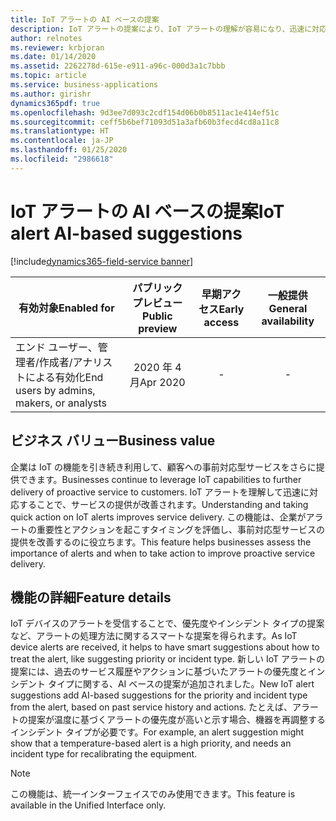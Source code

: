 ```yaml
---
title: IoT アラートの AI ベースの提案
description: IoT アラートの提案により、IoT アラートの理解が容易になり、迅速に対応できます。
author: relnotes
ms.reviewer: krbjoran
ms.date: 01/14/2020
ms.assetid: 2262278d-615e-e911-a96c-000d3a1c7bbb
ms.topic: article
ms.service: business-applications
ms.author: girishr
dynamics365pdf: true
ms.openlocfilehash: 9d3ee7d093c2cdf154d06b0b8511ac1e414ef51c
ms.sourcegitcommit: ceff5b6bef71093d51a3afb60b3fecd4cd8a11c8
ms.translationtype: HT
ms.contentlocale: ja-JP
ms.lasthandoff: 01/25/2020
ms.locfileid: "2986618"
---
```

# <a name="iot-alert-ai-based-suggestions"></a><span data-ttu-id="0fe75-103">IoT アラートの AI ベースの提案</span><span class="sxs-lookup"><span data-stu-id="0fe75-103">IoT alert AI-based suggestions</span></span>
[!include[dynamics365-field-service banner](../includes/dynamics365-field-service.md)]

| <span data-ttu-id="0fe75-104">有効対象</span><span class="sxs-lookup"><span data-stu-id="0fe75-104">Enabled for</span></span>    |  <span data-ttu-id="0fe75-105">パブリック プレビュー</span><span class="sxs-lookup"><span data-stu-id="0fe75-105">Public preview</span></span> | <span data-ttu-id="0fe75-106">早期アクセス</span><span class="sxs-lookup"><span data-stu-id="0fe75-106">Early access</span></span> | <span data-ttu-id="0fe75-107">一般提供</span><span class="sxs-lookup"><span data-stu-id="0fe75-107">General availability</span></span> | 
| ---------- | :----------: |:----------: |:----------: |
|<span data-ttu-id="0fe75-108">エンド ユーザー、管理者/作成者/アナリストによる有効化</span><span class="sxs-lookup"><span data-stu-id="0fe75-108">End users by admins, makers, or analysts</span></span>|<span data-ttu-id="0fe75-109">2020 年 4 月</span><span class="sxs-lookup"><span data-stu-id="0fe75-109">Apr 2020</span></span>|-| -|


## <a name="business-value"></a><span data-ttu-id="0fe75-110">ビジネス バリュー</span><span class="sxs-lookup"><span data-stu-id="0fe75-110">Business value</span></span>
<!-- bv start -->
<span data-ttu-id="0fe75-111">企業は IoT の機能を引き続き利用して、顧客への事前対応型サービスをさらに提供できます。</span><span class="sxs-lookup"><span data-stu-id="0fe75-111">Businesses continue to leverage IoT capabilities to further delivery of proactive service to customers.</span></span> <span data-ttu-id="0fe75-112">IoT アラートを理解して迅速に対応することで、サービスの提供が改善されます。</span><span class="sxs-lookup"><span data-stu-id="0fe75-112">Understanding and taking quick action on IoT alerts improves service delivery.</span></span> <span data-ttu-id="0fe75-113">この機能は、企業がアラートの重要性とアクションを起こすタイミングを評価し、事前対応型サービスの提供を改善するのに役立ちます。</span><span class="sxs-lookup"><span data-stu-id="0fe75-113">This feature helps businesses assess the importance of alerts and when to take action to improve proactive service delivery.</span></span> 
<!-- bv end -->



## <a name="feature-details"></a><span data-ttu-id="0fe75-114">機能の詳細</span><span class="sxs-lookup"><span data-stu-id="0fe75-114">Feature details</span></span>
<!--feature detail start -->
<span data-ttu-id="0fe75-115">IoT デバイスのアラートを受信することで、優先度やインシデント タイプの提案など、アラートの処理方法に関するスマートな提案を得られます。</span><span class="sxs-lookup"><span data-stu-id="0fe75-115">As IoT device alerts are received, it helps to have smart suggestions about how to treat the alert, like suggesting priority or incident type.</span></span> <span data-ttu-id="0fe75-116">新しい IoT アラートの提案には、過去のサービス履歴やアクションに基づいたアラートの優先度とインシデント タイプに関する、AI ベースの提案が追加されました。</span><span class="sxs-lookup"><span data-stu-id="0fe75-116">New IoT alert suggestions add AI-based suggestions for the priority and incident type from the alert, based on past service history and actions.</span></span> <span data-ttu-id="0fe75-117">たとえば、アラートの提案が温度に基づくアラートの優先度が高いと示す場合、機器を再調整するインシデント タイプが必要です。</span><span class="sxs-lookup"><span data-stu-id="0fe75-117">For example, an alert suggestion might show that a temperature-based alert is a high priority, and needs an incident type for recalibrating the equipment.</span></span>
<!--feature detail end -->


> [!NOTE]
> <span data-ttu-id="0fe75-118">この機能は、統一インターフェイスでのみ使用できます。</span><span class="sxs-lookup"><span data-stu-id="0fe75-118">This feature is available in the Unified Interface only.</span></span>






